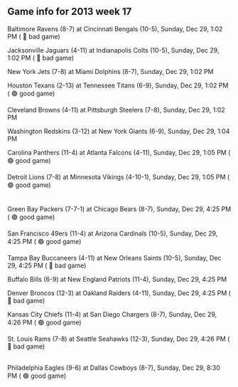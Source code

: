 ## Game info for 2013 week 17
Baltimore Ravens (8-7) at Cincinnati Bengals (10-5), Sunday, Dec 29, 1:02 PM (	:red_circle: bad game)

Jacksonville Jaguars (4-11) at Indianapolis Colts (10-5), Sunday, Dec 29, 1:02 PM (	:red_circle: bad game)

New York Jets (7-8) at Miami Dolphins (8-7), Sunday, Dec 29, 1:02 PM

Houston Texans (2-13) at Tennessee Titans (6-9), Sunday, Dec 29, 1:02 PM (	:green_circle: good game)

Cleveland Browns (4-11) at Pittsburgh Steelers (7-8), Sunday, Dec 29, 1:02 PM

Washington Redskins (3-12) at New York Giants (6-9), Sunday, Dec 29, 1:04 PM

Carolina Panthers (11-4) at Atlanta Falcons (4-11), Sunday, Dec 29, 1:05 PM (	:green_circle: good game)

Detroit Lions (7-8) at Minnesota Vikings (4-10-1), Sunday, Dec 29, 1:05 PM (	:green_circle: good game)

<br/>Green Bay Packers (7-7-1) at Chicago Bears (8-7), Sunday, Dec 29, 4:25 PM (	:green_circle: good game)

San Francisco 49ers (11-4) at Arizona Cardinals (10-5), Sunday, Dec 29, 4:25 PM (	:green_circle: good game)

Tampa Bay Buccaneers (4-11) at New Orleans Saints (10-5), Sunday, Dec 29, 4:25 PM (	:red_circle: bad game)

Buffalo Bills (6-9) at New England Patriots (11-4), Sunday, Dec 29, 4:25 PM

Denver Broncos (12-3) at Oakland Raiders (4-11), Sunday, Dec 29, 4:25 PM (	:red_circle: bad game)

Kansas City Chiefs (11-4) at San Diego Chargers (8-7), Sunday, Dec 29, 4:26 PM (	:green_circle: good game)

St. Louis Rams (7-8) at Seattle Seahawks (12-3), Sunday, Dec 29, 4:26 PM (	:red_circle: bad game)

<br/>Philadelphia Eagles (9-6) at Dallas Cowboys (8-7), Sunday, Dec 29, 8:30 PM (	:green_circle: good game)

